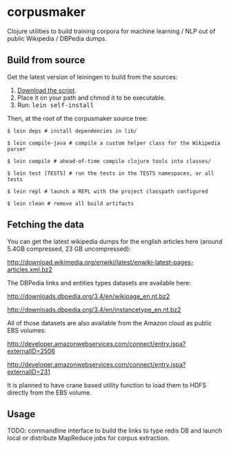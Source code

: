 # corpusmaker

Clojure utilities to build training corpora for machine learning / NLP out of
public Wikipedia / DBPedia dumps.

## Build from source

Get the latest version of leiningen to build from the sources:

1. [Download the script](http://github.com/technomancy/leiningen/raw/stable/bin/lein).
2. Place it on your path and chmod it to be executable.
3. Run: <tt>lein self-install</tt>

Then, at the root of the corpusmaker source tree:

    $ lein deps # install dependencies in lib/

    $ lein compile-java # compile a custom helper class for the Wikipedia parser

    $ lein compile # ahead-of-time compile clojure tools into classes/

    $ lein test [TESTS] # run the tests in the TESTS namespaces, or all tests

    $ lein repl # launch a REPL with the project classpath configured

    $ lein clean # remove all build artifacts

## Fetching the data

You can get the latest wikipedia dumps for the english articles here (around
5.4GB compressed, 23 GB uncompressed):

  http://download.wikimedia.org/enwiki/latest/enwiki-latest-pages-articles.xml.bz2

The DBPedia links and entities types datasets are available here:

  http://downloads.dbpedia.org/3.4/en/wikipage_en.nt.bz2

  http://downloads.dbpedia.org/3.4/en/instancetype_en.nt.bz2

All of those datasets are also available from the Amazon cloud as public EBS
volumes:

  http://developer.amazonwebservices.com/connect/entry.jspa?externalID=2506

  http://developer.amazonwebservices.com/connect/entry.jspa?externalID=231

It is planned to have crane based utility function to load them to HDFS
directly from the EBS volume.

## Usage

TODO: commandline interface to build the links to type redis DB and launch
local or distribute MapReduce jobs for corpus extraction.

